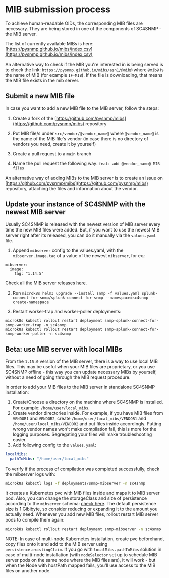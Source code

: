# MIB submission process

To achieve human-readable OIDs, the corresponding MIB files are necessary.
They are being stored in one of the components of SC4SNMP - the MIB server. 

The list of currently available MIBs is here:
[https://pysnmp.github.io/mibs/index.csv](https://pysnmp.github.io/mibs/index.csv)

An alternative way to check if the MIB you're interested in is being served is to check the link:
`https://pysnmp.github.io/mibs/asn1/@mib@` where `@mib@` is the name of MIB (for example `IF-MIB`). If the file 
is downloading, that means the MIB file exists in the mib server.

## Submit a new MIB file

In case you want to add a new MIB file to the MIB server, follow the steps:

1. Create a fork of the [https://github.com/pysnmp/mibs](https://github.com/pysnmp/mibs) repository 
   
2. Put MIB file/s under `src/vendor/@vendor_name@` where `@vendor_name@` is the name of the MIB file's vendor (in case
there is no directory of vendors you need, create it by yourself)
   
3. Create a pull request to a `main` branch
   
4. Name the pull request the following way: `feat: add @vendor_name@ MIB files`


An alternative way of adding MIBs to the MIB server is to create an issue on 
[https://github.com/pysnmp/mibs](https://github.com/pysnmp/mibs) repository, attaching the files and information about 
the vendor.

## Update your instance of SC4SNMP with the newest MIB server

Usually SC4SNMP is released with the newest version of MIB server every time the new MIB files were added.
But, if you want to use the newest MIB server right after its released, you can do it manually via the `values.yaml` file.

1. Append `mibserver` config to the values.yaml, with the `mibserver.image.tag` of a value of the newest `mibserver`, for ex.:
```
mibserver:
  image:
    tag: "1.14.5"
```
Check all the MIB server releases [here](https://github.com/pysnmp/mibs/releases).

2. Run `microk8s helm3 upgrade --install snmp -f values.yaml splunk-connect-for-snmp/splunk-connect-for-snmp --namespace=sc4snmp --create-namespace`

3. Restart worker-trap and worker-poller deployments:

```
microk8s kubectl rollout restart deployment snmp-splunk-connect-for-snmp-worker-trap -n sc4snmp
microk8s kubectl rollout restart deployment snmp-splunk-connect-for-snmp-worker-poller -n sc4snmp
```

## Beta: use MIB server with local MIBs

From the `1.15.0` version of the MIB server, there is a way to use local MIB files. This may be useful when your MIB 
files are proprietary, or you use SC4SNMP offline - this way you can update necessary MIBs by yourself, without a need
of going through the MIB request procedure.

In order to add your MIB files to the MIB server in standalone SC4SNMP installation:

1. Create/Choose a directory on the machine where SC4SNMP is installed. For example: `/home/user/local_mibs`.
2. Create vendor directories inside. For example, if you have MIB files from `VENDOR1` and `VENDOR2`, create
`/home/user/local_mibs/VENDOR1` and `/home/user/local_mibs/VENDOR2` and put files inside accordingly. Putting wrong 
vendor names won't make compilation fail, this is more for the logging purposes. Segregating your files will make 
troubleshooting easier.
3.  Add following config to the `values.yaml`:

```yaml
localMibs:
  pathToMibs: "/home/user/local_mibs"
```

To verify if the process of compilation was completed successfully, check the mibserver logs with:

```bash
microk8s kubectl logs -f deployments/snmp-mibserver -n sc4snmp
```

It creates a Kubernetes pvc with MIB files inside and maps it to MIB server pod.
Also, you can change the storageClass and size of persistence according to the `mibserver` schema: [check here](https://github.com/pysnmp/mibs/blob/main/charts/mibserver/values.yaml).
The default persistence size is 1 Gibibyte, so consider reducing or expanding it to the amount you actually need.
Whenever you add new MIB files, rollout restart MIB server pods to compile them again:

```bash
microk8s kubectl rollout restart deployment snmp-mibserver -n sc4snmp
```

NOTE: In case of multi-node Kubernetes installation, create pvc beforehand, copy files onto it and add to the MIB server
using `persistence.existingClaim`. If you go with `localMibs.pathToMibs` solution in case of multi-node installation
(with `nodeSelector` set up to schedule MIB server pods on the same node where the MIB files are),
it will work - but when the Node with hostPath mapped fails, you'll use access to the MIB files on another node.


